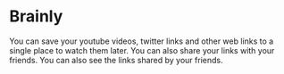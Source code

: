# Brainly
You can save your youtube videos, twitter links and other web links to a single place to watch them later. You can also share your links with your friends. You can also see the links shared by your friends.